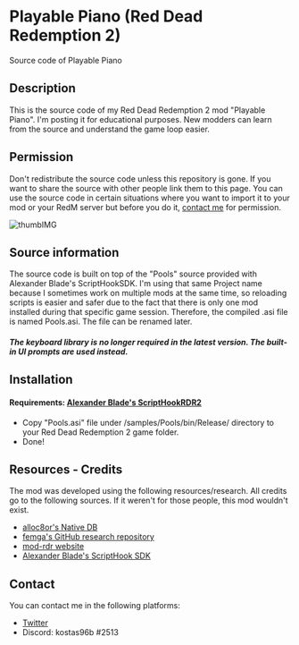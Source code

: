# Playable Piano (Red Dead Redemption 2)
Source code of Playable Piano

## Description
This is the source code of my Red Dead Redemption 2 mod "Playable Piano". I'm posting it for educational purposes. New modders can learn from the source and understand the game loop easier.
## Permission
Don't redistribute the source code unless this repository is gone. If you want to share the source with other people link them to this page. You can use the source code in certain situations where you want to import it to your mod or your RedM server but before you do it, [contact me](https://github.com/KonstantinosTourtsakis/Playable-Piano-RDR2-#contact) for permission.

![thumbIMG](https://raw.githubusercontent.com/KonstantinosTourtsakis/Playable-Piano-RDR2-/main/screens/PlayablePiano.png)

## Source information
The source code is built on top of the "Pools" source provided with Alexander Blade's ScriptHookSDK. I'm using that same Project name because I sometimes work on multiple mods at the same time, so reloading scripts is easier and safer due to the fact that there is only one mod installed during that specific game session. Therefore, the compiled .asi file is named Pools.asi. The file can be renamed later. 
##### The keyboard library is no longer required in the latest version. The built-in UI prompts are used instead.

## Installation
#### Requirements: [Alexander Blade's ScriptHookRDR2](http://www.dev-c.com/rdr2/scripthookrdr2/)
- Copy "Pools.asi" file under /samples/Pools/bin/Release/ directory to your Red Dead Redemption 2 game folder.
- Done!

## Resources - Credits
The mod was developed using the following resources/research. All credits go to the following sources. If it weren't for those people, this mod wouldn't exist.

- [alloc8or's Native DB](https://alloc8or.re/rdr3/nativedb/)
- [femga's GitHub research repository](https://github.com/femga/rdr3_discoveries)
- [mod-rdr website](https://www.mod-rdr.com/)
- [Alexander Blade's ScriptHook SDK](http://www.dev-c.com/rdr2/scripthookrdr2/)

## Contact
You can contact me in the following platforms:
- [Twitter](https://twitter.com/kostas96b)
- Discord: kostas96b #2513
